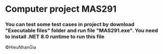 # Computer project MAS291


### You can test some test cases in project by download "Executable files" folder and run file "MAS291.exe". You need to install .NET 8.0 runtime to run this file
©HieuNhanGia
